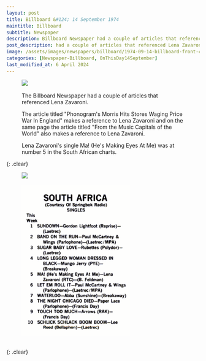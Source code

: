 ```yaml
---
layout: post
title: Billboard &#124; 14 September 1974
maintitle: Billboard
subtitle: Newspaper
description: Billboard Newspaper had a couple of articles that referenced Lena Zavaroni.
post_description: had a couple of articles that referenced Lena Zavaroni.
image: /assets/images/newspapers/billboard/1974-09-14-billboard-front-cover.jpg
categories: [Newspaper-Billboard, OnThisDay14September]
last_modified_at: 6 April 2024
---
```


<figure class="fig1">
<a href="/assets/images/newspapers/billboard/1974-09-14-billboard-front-cover.jpg"><img src="/assets/images/newspapers/billboard/1974-09-14-billboard-front-cover.jpg" class="full-width zoom-in"></a>
</figure>

<figure class="fig2">
<p>The Billboard Newspaper had a couple of articles that referenced Lena Zavaroni.</p>
<p>The article titled "Phonogram's Morris Hits Stores Waging Price War In England" makes a reference to Lena Zavaroni and on the same page the article titled "From the Music Capitals of the World" also makes a reference to Lena Zavaroni.</p>
<p>Lena Zavaroni's single Ma! (He's Making Eyes At Me) was at number 5 in the South African charts.</p>
</figure>

{: .clear}

<figure class="fig1">
<a href="/assets/images/newspapers/billboard/1974-09-14-billboard-page-56.jpg"><img src="/assets/images/newspapers/billboard/1974-09-14-billboard-page-56.jpg" class="full-width zoom-in"></a>
</figure>

<figure class="fig2">
<a href="/assets/images/newspapers/billboard/1974-09-14-billboard-singles.png"><img src="/assets/images/newspapers/billboard/1974-09-14-billboard-singles.png" class="full-width zoom-in"></a>
</figure>

<br />{: .clear}
